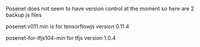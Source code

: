 Posenet does not seem to have version control at the moment so here are 2 backup js files

posenet.v011.min   is for tensorflowjs version 0.11.4


posenet-for-tfjs104-min  for tfjs version 1.0.4 


